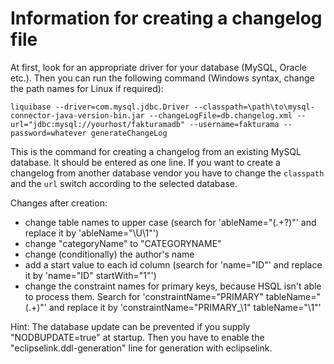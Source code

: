 # Information for creating a changelog file
At first, look for an appropriate driver for your database (MySQL, Oracle etc.). Then you can run the following command (Windows syntax, change the path names for Linux if required):

```
liquibase --driver=com.mysql.jdbc.Driver --classpath=\path\to\mysql-connector-java-version-bin.jar --changeLogFile=db.changelog.xml --url="jdbc:mysql://yourhost/fakturamadb" --username=fakturama --password=whatever generateChangeLog
```

This is the command for creating a changelog from an existing  MySQL database. It should be entered as one line. If you want to create a changelog from another database vendor you have to change the ``classpath`` and the ``url`` switch according to the selected database.  

Changes after creation:
* change table names to upper case (search for 'ableName="(.+?)"' and replace it by 'ableName="\U\1"')
* change "categoryName" to "CATEGORYNAME"
* change (conditionally) the author's name
* add a start value to each id column (search for 'name="ID"' and replace it by 'name="ID" startWith="1"')
* change the constraint names for primary keys, because HSQL isn't able to process them. Search for 'constraintName="PRIMARY" tableName="(.+)"' and replace it by 'constraintName="PRIMARY_\1" tableName="\1"'

Hint: The database update can be prevented if you supply "NODBUPDATE=true" at startup. Then you have to enable the "eclipselink.ddl-generation" line for generation with eclipselink.
